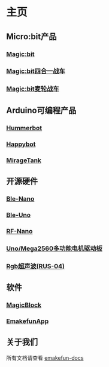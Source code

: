 # 主页
## Micro:bit产品
### [Magic:bit](https://emakefun-docs.readthedocs.io/zh_CN/latest/micro_bit/magicbit)
### [Magic:bit四合一战车](https://emakefun-docs.readthedocs.io/zh_CN/latest/micro_bit/FourInOneCar)
### [Magic:bit麦轮战车](https://emakefun-docs.readthedocs.io/zh_CN/latest/micro_bit/WheatwheelCar)
## Arduino可编程产品
### [Hummerbot](https://emakefun-docs.readthedocs.io/zh_CN/latest/arduino/Hummerbot)
### [Happybot](https://emakefun-docs.readthedocs.io/zh_CN/latest/arduino/Happybot)
### [MirageTank](https://emakefun-docs.readthedocs.io/zh_CN/latest/arduino/MirageTank)
## 开源硬件
### [Ble-Nano](https://emakefun-docs.readthedocs.io/zh_CN/latest/open_source_hardware/Ble-Nano)
### [Ble-Uno](https://emakefun-docs.readthedocs.io/zh_CN/latest/open_source_hardware/Ble-Uno)
### [RF-Nano](https://emakefun-docs.readthedocs.io/zh_CN/latest/open_source_hardware/RF-Nano)
### [Uno/Mega2560多功能电机驱动板](https://emakefun-docs.readthedocs.io/zh_CN/latest/open_source_hardware/mega2560)
### [Rgb超声波(RUS-04)](https://emakefun-docs.readthedocs.io/zh_CN/latest/open_source_hardware/rgb)
## 软件
### [MagicBlock](https://emakefun-docs.readthedocs.io/zh_CN/latest/open_source_software/magicblock)
### [EmakefunApp](https://emakefun-docs.readthedocs.io/zh_CN/latest/open_source_software/EmakefunApp)
## 关于我们

所有文档请查看 [emakefun-docs](https://github.com/emakefun/emakefun-docs)